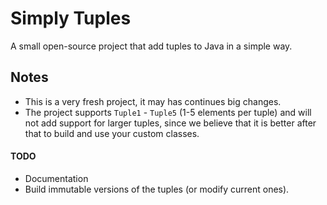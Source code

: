 # Simply Tuples
A small open-source project that add tuples to Java in a simple way.

## Notes
- This is a very fresh project, it may has continues big changes.
- The project supports `Tuple1` - `Tuple5` (1-5 elements per tuple) and will not add support for larger tuples,
since we believe that it is better after that to build and use your custom classes.

#### TODO
- Documentation
- Build immutable versions of the tuples (or modify current ones).